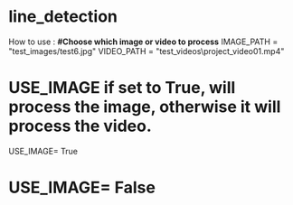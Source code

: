 # line_detection
How to use :
**#Choose which image or video to process**
IMAGE_PATH = "test_images/test6.jpg"
VIDEO_PATH = "test_videos\\project_video01.mp4"



# USE_IMAGE if set to True, will process the image, otherwise it will process the video.
USE_IMAGE= True
# USE_IMAGE= False


